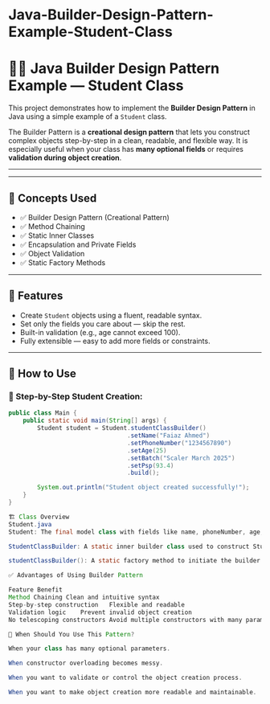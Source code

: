 # Java-Builder-Design-Pattern-Example-Student-Class

# 👷‍♂️ Java Builder Design Pattern Example — Student Class

This project demonstrates how to implement the **Builder Design Pattern** in Java using a simple example of a `Student` class.

The Builder Pattern is a **creational design pattern** that lets you construct complex objects step-by-step in a clean, readable, and flexible way. It is especially useful when your class has **many optional fields** or requires **validation during object creation**.

---

---

## 🧠 Concepts Used

- ✅ Builder Design Pattern (Creational Pattern)
- ✅ Method Chaining
- ✅ Static Inner Classes
- ✅ Encapsulation and Private Fields
- ✅ Object Validation
- ✅ Static Factory Methods

---

## 📌 Features

- Create `Student` objects using a fluent, readable syntax.
- Set only the fields you care about — skip the rest.
- Built-in validation (e.g., age cannot exceed 100).
- Fully extensible — easy to add more fields or constraints.

---

## 🚀 How to Use

### 🔨 Step-by-Step Student Creation:

```java
public class Main {
    public static void main(String[] args) {
        Student student = Student.studentClassBuilder()
                                 .setName("Faiaz Ahmed")
                                 .setPhoneNumber("1234567890")
                                 .setAge(25)
                                 .setBatch("Scaler March 2025")
                                 .setPsp(93.4)
                                 .build();

        System.out.println("Student object created successfully!");
    }
}

🏗️ Class Overview
Student.java
Student: The final model class with fields like name, phoneNumber, age, etc.

StudentClassBuilder: A static inner builder class used to construct Student objects step-by-step.

studentClassBuilder(): A static factory method to initiate the builder easily.

✅ Advantages of Using Builder Pattern

Feature	Benefit
Method Chaining	Clean and intuitive syntax
Step-by-step construction	Flexible and readable
Validation logic	Prevent invalid object creation
No telescoping constructors	Avoid multiple constructors with many parameters

🧩 When Should You Use This Pattern?

When your class has many optional parameters.

When constructor overloading becomes messy.

When you want to validate or control the object creation process.

When you want to make object creation more readable and maintainable.

